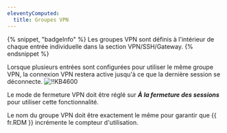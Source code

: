```yaml
---
eleventyComputed:
  title: Groupes VPN
---
```

{% snippet, "badgeInfo" %}
Les groupes VPN sont définis à l'intérieur de chaque entrée individuelle dans la section VPN/SSH/Gateway.
{% endsnippet %}

Lorsque plusieurs entrées sont configurées pour utiliser le même groupe VPN, la connexion VPN restera active jusqu'à ce que la dernière session se déconnecte.
![!!KB4600](https://cdnweb.devolutions.net/docs/docs_en_kb_KB4600.png)

Le mode de fermeture VPN doit être réglé sur ***À la fermeture des sessions*** pour utiliser cette fonctionnalité.

Le nom du groupe VPN doit être exactement le même pour garantir que {{ fr.RDM }} incrémente le compteur d'utilisation.
